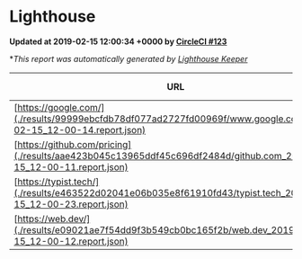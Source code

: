 
# Lighthouse

**Updated at 2019-02-15 12:00:34 +0000 by [CircleCI #123](https://circleci.com/gh/ItinerisLtd/lighthouse-keeper-example/123)**

**This report was automatically generated by [Lighthouse Keeper](https://github.com/itinerisltd/lighthouse-keeper)*

| URL | Performance | Accessibility | Best Practices | SEO | PWA | Updated At |
| --- | --- | --- | --- | --- | --- | --- |
| [https://google.com/](./results/99999ebcfdb78df077ad2727fd00969f/www.google.com_2019-02-15_12-00-14.report.json) | 0.94 | 0.71 | 0.93 | 0.8 | 0.58 | 2019-02-15T12:00:14.195Z |
| [https://github.com/pricing](./results/aae423b045c13965ddf45c696df2484d/github.com_2019-02-15_12-00-11.report.json) | 0.65 | 0.89 | 0.93 | 0.9 | 0.58 | 2019-02-15T12:00:11.991Z |
| [https://typist.tech/](./results/e463522d02041e06b035e8f61910fd43/typist.tech_2019-02-15_12-00-23.report.json) | 0.97 | 0.8 | 0.71 | 1 | 0.58 | 2019-02-15T12:00:23.724Z |
| [https://web.dev/](./results/e09021ae7f54dd9f3b549cb0bc165f2b/web.dev_2019-02-15_12-00-12.report.json) | 0.92 | 0.93 | 1 | 0.91 | 1 | 2019-02-15T12:00:12.101Z |
